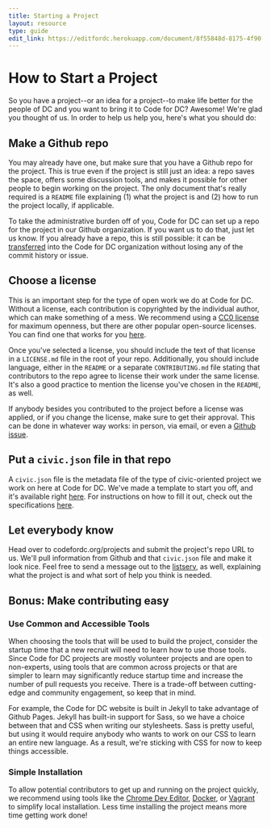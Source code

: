 ```yaml
---
title: Starting a Project
layout: resource
type: guide
edit_link: https://editfordc.herokuapp.com/document/8f55848d-8175-4f90-9200-d3a6c010a7c6
---
```


# How to Start a Project

So you have a project--or an idea for a project--to make life better for the people of DC and you want to bring it to Code for DC? Awesome! We're glad you thought of us. In order to help us help you, here's what you should do:

## Make a Github repo

You may already have one, but make sure that you have a Github repo for the project. This is true even if the project is still just an idea: a repo saves the space, offers some discussion tools, and makes it possible for other people to begin working on the project. The only document that's really required is a `README` file explaining (1) what the project is and (2) how to run the project locally, if applicable.

To take the administrative burden off of you, Code for DC can set up a repo for the project in our Github organization. If you want us to do that, just let us know. If you already have a repo, this is still possible: it can be [transferred](https://help.github.com/articles/transferring-a-repository/) into the Code for DC organization without losing any of the commit history or issue.

## Choose a license

This is an important step for the type of open work we do at Code for DC. Without a license, each contribution is copyrighted by the individual author, which can make something of a mess. We recommend using a [CC0 license](https://creativecommons.org/publicdomain/zero/1.0/legalcode) for maximum openness, but there are other popular open-source licenses. You can find one that works for you [here](http://choosealicense.com/).

Once you've selected a license, you should include the text of that license in a `LICENSE.md` file in the root of your repo. Additionally, you should include language, either in the `README` or a separate `CONTRIBUTING.md` file stating that contributors to the repo agree to license their work under the same license. It's also a good practice to mention the license you've chosen in the `README`, as well.

If anybody besides you contributed to the project before a license was applied, or if you change the license, make sure to get their approval. This can be done in whatever way works: in person, via email, or even a [Github issue](https://github.com/project-open-data/project-open-data.github.io/pull/135).

## Put a `civic.json` file in that repo

A `civic.json` file is the metadata file of the type of civic-oriented project we work on here at Code for DC. We've made a template to start you off, and it's available right [here](/resources/examples/civic.json.template). For instructions on how to fill it out, check out the specifications [here](/resources/specification.html).

## Let everybody know

Head over to codefordc.org/projects and submit the project's repo URL to us. We'll pull information from Github and that `civic.json` file and make it look nice. Feel free to send a message out to the [listserv](https://groups.google.com/forum/#!forum/dc-cfa-brigade), as well, explaining what the project is and what sort of help you think is needed.

## Bonus: Make contributing easy

### Use Common and Accessible Tools

When choosing the tools that will be used to build the project, consider the startup time that a new recruit will need to learn how to use those tools. Since Code for DC projects are mostly volunteer projects and are open to non-experts, using tools that are common across projects or that are simpler to learn may significantly reduce startup time and increase the number of pull requests you receive. There is a trade-off between cutting-edge and community engagement, so keep that in mind.

For example, the Code for DC website is built in Jekyll to take advantage of Github Pages. Jekyll has built-in support for Sass, so we have a choice between that and CSS when writing our stylesheets. Sass is pretty useful, but using it would require anybody who wants to work on our CSS to learn an entire new language. As a result, we're sticking with CSS for now to keep things accessible.

### Simple Installation

To allow potential contributors to get up and running on the project quickly, we recommend using tools like the [Chrome Dev Editor](https://chrome.google.com/webstore/detail/chrome-dev-editor-develop/pnoffddplpippgcfjdhbmhkofpnaalpg?hl=en), [Docker](https://www.youtube.com/watch?v=VeiUjkiqo9E), or [Vagrant](https://docs.vagrantup.com/v2/why-vagrant/) to simplify local installation. Less time installing the project means more time getting work done!
